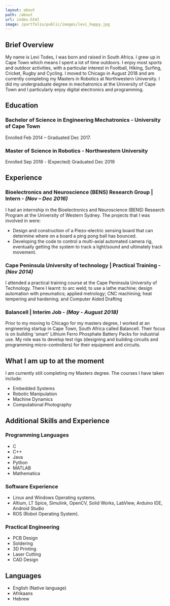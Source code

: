```yaml
---
layout: about
path: /about
url: index.html
image: /portfolio/public/images/levi_happy.jpg
---
```


## Brief Overview

My name is Levi Todes, I was born and raised in South Africa. I grew up in Cape Town which means I spent a lot of time outdoors. I enjoy most sports and outdoor activities, with a particular interest in Football, Hiking, Surfing, Cricket, Rugby and Cycling. I moved to Chicago in August 2018 and am currently completing my Masters in Robotics at Northwestern University. I did my undergraduate degree in mechatronics at the University of Cape Town and I particularly enjoy digital electronics and programming.

## Education

### Bachelor of Science in Engineering Mechatronics - University of Cape Town

Enrolled Feb 2014 – Graduated Dec 2017.

### Master of Science in Robotics - Northwestern University

Enrolled Sep 2018 - (Expected) Graduated Dec 2019

## Experience


### Bioelectronics and Neuroscience (BENS) Research Group | Intern  - *(Nov – Dec 2016)*

I had an internship in the Bioelectronics and Neuroscience (BENS) Research Program at the
University of Western Sydney. The projects that I was involved in were:
* Design and construction of a Piezo-electric sensing board that can determine where on a board a ping pong ball has bounced.
* Developing the code to control a multi-axial automated camera rig, eventually getting the system to track a light/sound and ultimately track movement.

### Cape Peninsula University of technology | Practical Training  - *(Nov 2014)*

I attended a practical training course at the Cape Peninsula University of Technology. There
I learnt: to arc weld; to use a lathe machine; design automation with pneumatics; applied
metrology; CNC machining; heat tempering and hardening; and Computer Aided Drafting

### Balancell | Interim Job - *(May - August 2018)*

Prior to my moving to Chicago for my masters degree, I worked at an engineering startup in Cape Town, South Africa called Balancell. Their focus is on building 'smart' Lithium Ferro Phosphate Battery Packs for industrial use. My role was to develop test rigs (designing and building circuits and programming micro-controllers) for their equipment and circuits.

## What I am up to at the moment
I am currently still completing my Masters degree. The courses I have taken include:

* Embedded Systems
* Robotic Manipulation
* Machine Dynamics
* Computational Photography

## Additional Skills and Experience
### Programming Languages
* C
* C++
* Java
* Python
* MATLAB
* Mathematica

### Software Experience
* Linux and Windows Operating systems.
* Altium, LT Spice, Simulink, OpenCV, Solid Works, LabView, Arduino IDE, Android Studio
* ROS (Robot Operating System).

### Practical Engineering
* PCB Design
* Soldering
* 3D Printing
* Laser Cutting
* CAD Design

## Languages
* English (Native language)
* Afrikaans
* Hebrew
